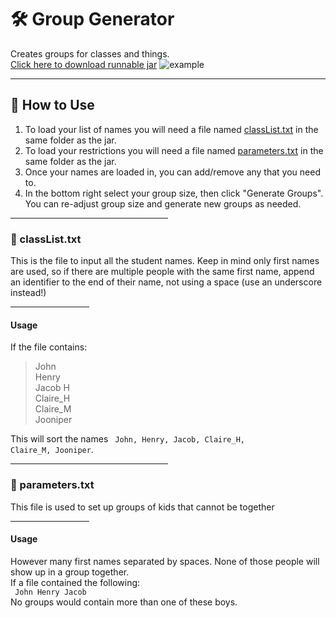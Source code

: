 # 🛠️ Group Generator
Creates groups for classes and things. <br>
<a href="https://github.com/Incandescent-Turtle/groupgen/raw/main/nameGame.jar">Click here to download runnable jar</a>
![example](https://user-images.githubusercontent.com/59327500/160219718-da45f97d-d0f6-4dac-b6a2-918511647795.gif)

---
## 📝 How to Use
1. To load your list of names you will need a file named [classList.txt](#classList.txt) in the same folder as the jar.  
2. To load your restrictions you will need a file named [parameters.txt](#parameters.txt) in the same folder as the jar. 
3. Once your names are loaded in, you can add/remove any that you need to.
4. In the bottom right select your group size, then click "Generate Groups". You can re-adjust group size and generate new groups as needed.

<hr width="50%">

### 📁 classList.txt
This is the file to input all the student names. Keep in mind only first names are used, so if there are multiple people with the same first name, append an identifier to the end of their name, not using a space (use an underscore instead!)

<hr width="25%">

#### Usage
If the file contains:
>  John  
>  Henry  
>  Jacob H  
>  Claire_H  
>  Claire_M  
>  Jooniper
   

This will sort the names <code> John, Henry, Jacob, Claire_H, Claire_M, Jooniper</code>.

<hr width="50%">

### 📁 parameters.txt
This file is used to set up groups of kids that cannot be together

<hr width="25%">

#### Usage
However many first names separated by spaces. None of those people will show up in a group together.  
If a file contained the following:  
<code>
  John Henry Jacob
</code>  
No groups would contain more than one of these boys.
